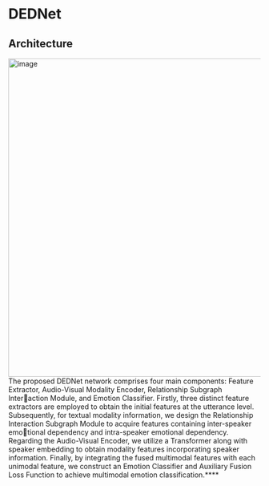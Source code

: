 # DEDNet
## Architecture
<img width="1461" height="635" alt="image" src="https://github.com/user-attachments/assets/e6af41df-2728-4c16-89bf-32aef6f1664a" />
The proposed DEDNet network comprises four main components: Feature Extractor,
Audio-Visual Modality Encoder, Relationship Subgraph Interaction Module, and Emotion Classifier. Firstly, three distinct
feature extractors are employed to obtain the initial features
at the utterance level. Subsequently, for textual modality
information, we design the Relationship Interaction Subgraph
Module to acquire features containing inter-speaker emotional dependency and intra-speaker emotional dependency.
Regarding the Audio-Visual Encoder, we utilize a Transformer
along with speaker embedding to obtain modality features
incorporating speaker information. Finally, by integrating the
fused multimodal features with each unimodal feature, we
construct an Emotion Classifier and Auxiliary Fusion Loss
Function to achieve multimodal emotion classification.****
